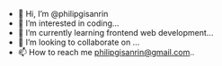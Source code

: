 - 👋 Hi, I’m @philipgisanrin
- 👀 I’m interested in coding...
- 🌱 I’m currently learning frontend web development...
- 💞️ I’m looking to collaborate on ...
- 📫 How to reach me philipgisanrin@gmail.com..

<!---
philipgisanrin/philipgisanrin is a ✨ special ✨ repository because its `README.md` (this file) appears on your GitHub profile.
You can click the Preview link to take a look at your changes.
--->
